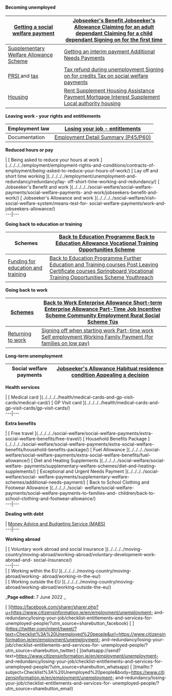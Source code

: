 ####  Becoming unemployed

[ Getting a social welfare payment ](../../../../social-welfare/irish-social-welfare-system/claiming-a-social-welfare-payment/claiming-a-social-welfare-payment-1/) |  [ Jobseeker's Benefit ](../../../../social-welfare/social-welfare-payments/unemployed-people/jobseekers-benefit/) [ Jobseeker's Allowance ](../../../../social-welfare/social-welfare-payments/unemployed-people/jobseekers-allowance/) [ Claiming for an adult dependant ](../../../../social-welfare/irish-social-welfare-system/claiming-a-social-welfare-payment/claiming-an-increase-in-your-social-welfare-payment-for-an-adult-dependant/) [ Claiming for a child dependant ](../../../../social-welfare/irish-social-welfare-system/claiming-a-social-welfare-payment/claiming-and-increase-in-your-payment-for-a-child-dependant/) [ Signing on for the first time ](../../../../social-welfare/social-welfare-payments/unemployed-people/signing-on/)  
---|---  
[ Supplementary Welfare Allowance Scheme ](../../../../social-welfare/social-welfare-payments/supplementary-welfare-schemes/supplementary-welfare-allowance-scheme/) |  [ Getting an interim payment ](../../../../social-welfare/social-welfare-payments/supplementary-welfare-schemes/supplementary-welfare-allow/) [ Additional Needs Payments ](../../../../social-welfare/social-welfare-payments/supplementary-welfare-schemes/additional-needs-payment/)  
[ PRSI ](../../../../social-welfare/irish-social-welfare-system/social-insurance-prsi/social-insurance-in-ireland/) and [ tax ](../../../../money-and-tax/tax/income-tax/how-your-tax-is-calculated/) |  [ Tax refund during unemployment ](../../../../money-and-tax/tax/income-tax/tax-refund-when-unemployed-or-out-of-work-sick/) [ Signing on for credits ](../../../../social-welfare/irish-social-welfare-system/social-insurance-prsi/credited-social-insurance-contributions/) [ Tax on social welfare payments ](../../../../social-welfare/irish-social-welfare-system/claiming-a-social-welfare-payment/taxation-of-social-welfare-payments/)  
[ Housing ](https://www.citizensinformation.ie/en/housing/) |  [ Rent Supplement ](../../../../social-welfare/social-welfare-payments/supplementary-welfare-schemes/rent-supplement/) [ Housing Assistance Payment ](../../../../housing/renting-a-home/housing-assistance-payment/) [ Mortgage Interest Supplement ](../../../../social-welfare/social-welfare-payments/supplementary-welfare-schemes/mortgage-interest-supplement/) [ Local authority housing ](../../../../housing/local-authority-and-social-housing/applying-for-local-authority-housing/)  
  
**Leaving work - your rights and entitlements**

Employment law  |  [ Losing your job - entitlements ](../../../../employment/unemployment-and-redundancy/losing-your-job/losing-job-entitlements/)  
---|---  
Documentation  |  [ Employment Detail Summary (P45/P60) ](../../../../employment/employment-rights-and-conditions/pay-and-employment/no-p45-no-p60/)  
  
**Reduced hours or pay**

|  [ Being asked to reduce your hours at work
](../../../../employment/employment-rights-and-conditions/contracts-of-
employment/being-asked-to-reduce-your-hours-of-work/) [ Lay off and short time
working ](../../../../employment/unemployment-and-redundancy/redundancy/lay-
off-short-time-working-and-redundancy/) [ Jobseeker's Benefit and work
](../../../../social-welfare/social-welfare-payments/social-welfare-payments-
and-work/jobseekers-benefit-and-work/) [ Jobseeker's Allowance and work
](../../../../social-welfare/irish-social-welfare-system/means-test-for-
social-welfare-payments/work-and-jobseekers-allowance/)  
---|---  
  
**Going back to education or training**

Schemes  |  [ Back to Education Programme ](../../../../social-welfare/social-welfare-payments/back-to-education/back-to-education-programme/) [ Back to Education Allowance ](../../../../social-welfare/social-welfare-payments/back-to-education/back-to-education-allowance/) [ Vocational Training Opportunities Scheme ](../../../../education/returning-to-education/vocational-training-opportunities-scheme/)  
---|---  
[ Funding for education and training ](../../../../education/vocational-education-and-training/education-and-training-supports/) |  [ Back to Education Programme ](../../../../social-welfare/social-welfare-payments/back-to-education/back-to-education-programme/) [ Further Education and Training courses ](../../../../education/vocational-education-and-training/training-courses/) [ Post Leaving Certificate courses ](../../../../education/vocational-education-and-training/post-leaving-certificate-courses/) [ Springboard ](../../../../education/third-level-education/applying-to-college/springboard/) [ Vocational Training Opportunities Scheme ](../../../../education/returning-to-education/vocational-training-opportunities-scheme/) [ Youthreach ](../../../../education/vocational-education-and-training/youthreach/)  
  
**Going back to work**

[ Schemes ](../../../../employment/unemployment-and-redundancy/employment-support-schemes/schemes-to-support-employment/) |  [ Back to Work Enterprise Allowance ](../../../../social-welfare/social-welfare-payments/social-welfare-payments-and-work/back-to-work-enterprise-allowance/) [ Short-term Enterprise Allowance ](../../../../social-welfare/social-welfare-payments/social-welfare-payments-and-work/short-term-enterprise-allowance/) [ Part-Time Job Incentive Scheme ](../../../../social-welfare/social-welfare-payments/social-welfare-payments-and-work/part-time-job-incentive-scheme/) [ Community Employment ](../../../../employment/unemployment-and-redundancy/employment-support-schemes/community-employment-scheme/) [ Rural Social Scheme ](../../../../social-welfare/social-welfare-payments/farming-and-fishing/rural-social-scheme/) [ Tús ](../../../../employment/unemployment-and-redundancy/employment-support-schemes/tus/)  
---|---  
[ Returning to work ](../../../../employment/starting-work-and-changing-job/training-and-looking-for-work/return-to-work/) |  [ Signing off when starting work ](../../../../social-welfare/social-welfare-payments/unemployed-people/signing-off/) [ Part-time work ](../../../../employment/types-of-employment/employment-rights-of-part-time-workers/) [ Self employment ](../../../../employment/types-of-employment/self-employment/self-employment-as-an-individual/) [ Working Family Payment (for families on low pay) ](../../../../social-welfare/social-welfare-payments/social-welfare-payments-to-families-and-children/family-income-supplement/)  
  
**Long-term unemployment**

Social welfare payments  |  [ Jobseeker's Allowance ](../../../../social-welfare/social-welfare-payments/unemployed-people/jobseekers-allowance/) [ Habitual residence condition ](../../../../social-welfare/irish-social-welfare-system/social-assistance-payments/residency-requirements-for-social-assistance-in-ireland/) [ Appealing a decision ](../../../../social-welfare/irish-social-welfare-system/social-welfare-appeals/)  
---|---  
  
**Health services**

|  [ Medical card ](../../../../health/medical-cards-and-gp-visit-
cards/medical-card/) [ GP Visit card ](../../../../health/medical-cards-and-
gp-visit-cards/gp-visit-cards/)  
---|---  
  
**Extra benefits**

|  [ Free travel ](../../../../social-welfare/social-welfare-payments/extra-
social-welfare-benefits/free-travel/) [ Household Benefits Package
](../../../../social-welfare/social-welfare-payments/extra-social-welfare-
benefits/household-benefits-package/) [ Fuel Allowance ](../../../../social-
welfare/social-welfare-payments/extra-social-welfare-benefits/fuel-allowance/)
[ Diet and Heating Supplements ](../../../../social-welfare/social-welfare-
payments/supplementary-welfare-schemes/diet-and-heating-supplements/) [
Exceptional and Urgent Needs Payment ](../../../../social-welfare/social-
welfare-payments/supplementary-welfare-schemes/additional-needs-payment/) [
Back to School Clothing and Footwear Allowance ](../../../../social-
welfare/social-welfare-payments/social-welfare-payments-to-families-and-
children/back-to-school-clothing-and-footwear-allowance/)  
---|---  
  
**Dealing with debt**

|  [ Money Advice and Budgeting Service (MABS) ](http://www.mabs.ie/)  
---|---  
  
**Working abroad**

|  [ Voluntary work abroad and social insurance ](../../../../moving-
country/moving-abroad/working-abroad/voluntary-development-work-abroad-and-
social-insurance/)  
---|---  
|  [ Working within the EU ](../../../../moving-country/moving-abroad/working-
abroad/working-in-the-eu/)  
|  [ Working outside the EU ](../../../../moving-country/moving-
abroad/working-abroad/working-outside-the-eu/)  
  
_**Page edited:** 7 June 2022 _

[
](https://facebook.com/sharer/sharer.php?u=https://www.citizensinformation.ie/en/employment/unemployment-
and-redundancy/losing-your-job/checklist-entitlements-and-services-for-
unemployed-people/?utm_source=sharebutton_facebook) [
](https://twitter.com/intent/tweet/?text=Checklist%3A%20Unemployed%20people&url=https://www.citizensinformation.ie/en/employment/unemployment-
and-redundancy/losing-your-job/checklist-entitlements-and-services-for-
unemployed-people/?utm_source=sharebutton_twitter) [
](whatsapp://send?text=https://www.citizensinformation.ie/en/employment/unemployment-
and-redundancy/losing-your-job/checklist-entitlements-and-services-for-
unemployed-people/?utm_source=sharebutton_whatsapp) [
](mailto:?subject=Checklist%3A%20Unemployed%20people&body=https://www.citizensinformation.ie/en/employment/unemployment-
and-redundancy/losing-your-job/checklist-entitlements-and-services-for-
unemployed-people/?utm_source=sharebutton_email) [ ](javascript:void\(0\))
